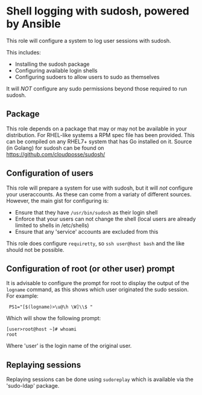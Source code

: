 # Shell logging with sudosh, powered by Ansible
This role will configure a system to log user sessions with sudosh.

This includes:
* Installing the sudosh package
* Configuring available login shells
* Configuring sudoers to allow users to sudo as themselves

It will _NOT_ configure any sudo permissions beyond those required to run sudosh.

## Package
This role depends on a package that may or may not be available in your distribution.
For RHEL-like systems a RPM spec file has been provided. This can be compiled on any RHEL7+ system
that has Go installed on it. Source (in Golang) for sudosh can be found on https://github.com/cloudposse/sudosh/

## Configuration of users
This role will prepare a system for use with sudosh, but it will _not_ configure your useraccounts.
As these can come from a variaty of different sources. However, the main gist for configuring is:

* Ensure that they have ```/usr/bin/sudosh``` as their login shell
* Enforce that your users can not change the shell (local users are already limited to shells in /etc/shells)
* Ensure that any 'service' accounts are excluded from this

This role does configure ```requiretty```, so ```ssh user@host bash``` and the like should not be possible.

## Configuration of root (or other user) prompt
It is advisable to configure the prompt for root to display the output of the ```logname``` command,
as this shows which user originated the sudo session. For example:

```
 PS1="[$(logname)>\u@\h \W]\\$ "
```

Which will show the following prompt:

```
[user>root@host ~]# whoami
root
```

Where 'user' is the login name of the original user.

## Replaying sessions
Replaying sessions can be done using ```sudoreplay``` which is available via the 'sudo-ldap' package.
